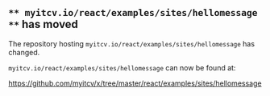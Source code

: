 ## `** myitcv.io/react/examples/sites/hellomessage **` has moved

The repository hosting `myitcv.io/react/examples/sites/hellomessage` has changed.

`myitcv.io/react/examples/sites/hellomessage` can now be found at:

https://github.com/myitcv/x/tree/master/react/examples/sites/hellomessage
